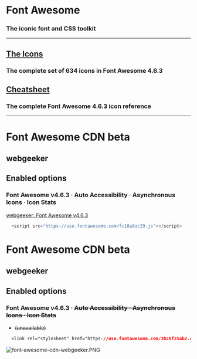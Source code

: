 # Font Awesome 

### The iconic font and CSS toolkit  
***
## [The Icons](http://fontawesome.io/icons/)  

### The complete set of 634 icons in Font Awesome 4.6.3  

## [Cheatsheet](http://fontawesome.io/cheatsheet/)  

### The complete Font Awesome 4.6.3 icon reference  

***

# Font Awesome CDN beta

## webgeeker
## Enabled options
### Font Awesome v4.6.3 · Auto Accessibility · Asynchronous Icons · Icon Stats

[webgeeker: Font Awesome v4.6.3](https://cdn.fontawesome.com/embed-codes)

```js
  <script src="https://use.fontawesome.com/fc10a8ac29.js"></script>
```
# Font Awesome CDN beta

## webgeeker
## Enabled options
### Font Awesome v4.6.3 · <span><del>Auto Accessibility · Asynchronous Icons · Icon Stats</del></span>

* <span><del>(unavailable)</del></span>

```css
  <link rel="stylesheet" href="https://use.fontawesome.com/38c8f25ab2.css">
```

![font-awesome-cdn-webgeeker.PNG](https://raw.githubusercontent.com/xgqfrms-GitHub/webgeeker/gh-pages/images/font-awesome-cdn-webgeeker.PNG)
